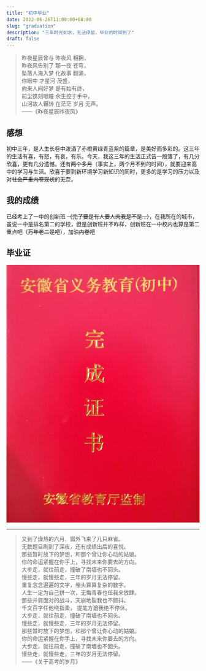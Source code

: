 ```yaml
---
title: "初中毕业"
date: 2022-06-26T11:00:00+08:00
slug: "graduation"
description: "三年时光如水，无法停留，毕业的时间到了"
draft: false
---
```

> 昨夜星辰曾与 昨夜风 相拥，  
> 昨夜风告别了 那一夜 苍穹，  
> 坠落人海入梦 化故事 翻涌，  
> 你眼中 才星河 茂盛，  
> 向来人间好梦 是有始有终，  
> 前尘镌刻眼瞳 余生控于手中，  
> 山河故人辗转 在茫茫 岁月 无声。  
>               ——《昨夜星辰昨夜风》  

## 感想  
初中三年，是人生长卷中泼洒了赤橙黄绿青蓝紫的篇章，是美好而多彩的。这三年的生活有喜，有怒，有哀，有乐。今天，我这三年的生活正式告一段落了，有几分欣喜，更有几分遗憾。还有~~两个多月~~（事实上，两个月不到的时间），就要迎来高中的学习与生活。欣喜于要到新环境学习新知识的同时，更多的是学习的压力以及对~~社会严重内卷现状~~的无奈。  
  
## 我的成绩  
已经考上了一中的创新班 ~~（完了要是有人要人肉我是不是...）~~，在我所在的城市，虽说一中是排名第二的学校，但是创新班并不咋样，创新班在一中校内也算是第二重点吧（~~万年老二是吧~~），加油~~内卷~~吧  
  
## 毕业证  
![毕业证(≧▽≦)](graduation_cert.jpg)

---

> 又到了燥热的六月，窗外飞来了几只麻雀。  
> 无数题目刷到了深夜，还有成绩出后的喜悦。  
> 那些暂时放下的梦想，和那个曾让你心动的姑娘。  
> 你的命运紧握在你手上，寻找未来你要去的方向。  
> 大步走，就往前走，撞破了南墙也不回头。  
> 慢些走，就慢些走，三年的岁月无法停留。  
> 重复念念遍遍的文字，埋头算算复杂的数字。  
> 人生一定为自己拼一次，无悔青春也任我来放肆。  
> 那些并肩面对的战斗，天崩地裂我也不颤抖。  
> 千文百字任他绕指柔， 提笔方遒我绝不停休。  
> 大步走，就往前走，撞破了南墙也不回头。  
> 慢些走，就慢些走，三年的岁月无法停留。  
> 那些暂时放下的梦想，和那个曾让你心动的姑娘。  
> 你的命运紧握在你手上，寻找未来你要去的方向。  
> 大步走，就往前走，撞破了南墙也不回头。  
> 慢些走，就慢些走，三年的岁月无法停留。  
> ——《关于高考的岁月》

